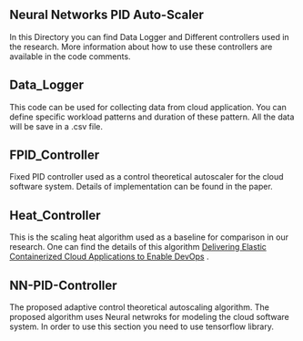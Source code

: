 ## Neural Networks PID Auto-Scaler
In this Directory you can find Data Logger and Different controllers used in the research.
More information about how to use these controllers are available in the code comments. 
## Data_Logger
This code can be used for collecting data from cloud application. You can define specific workload patterns and duration of these pattern. All the data will be save in a .csv file. 
## FPID_Controller
Fixed PID controller used as a control theoretical autoscaler for the cloud software system. Details of implementation can be found in the paper.
## Heat_Controller
This is the scaling heat algorithm used as a baseline for comparison in our research. One can find the details of this algorithm [Delivering Elastic Containerized Cloud Applications to Enable DevOps](https://ieeexplore.ieee.org/abstract/document/7968133) .
## NN-PID-Controller
The proposed adaptive control theoretical autoscaling algorithm. The proposed algorithm uses Neural netwroks for modeling the cloud software system. In order to use this section you need to use tensorflow library.
